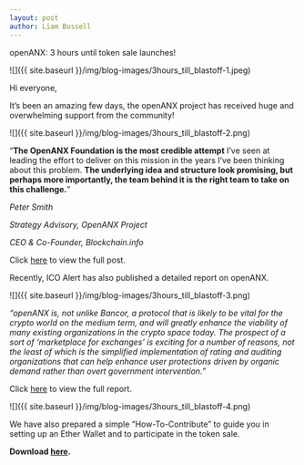```yaml
---
layout: post
author: Liam Bussell
---
```


openANX: 3 hours until token sale launches! 

![]({{ site.baseurl }}/img/blog-images/3hours_till_blastoff-1.jpeg)

Hi everyone,

It’s been an amazing few days, the openANX project has received huge and overwhelming support from the community!

![]({{ site.baseurl }}/img/blog-images/3hours_till_blastoff-2.png)

“**The OpenANX Foundation is the most credible attempt** I’ve seen at leading the effort to deliver on this mission in the years I’ve been thinking about this problem. **The underlying idea and structure look promising, but perhaps more importantly, the team behind it is the right team to take on this challenge.**”

_Peter Smith_

_Strategy Advisory, OpenANX Project_

_CEO & Co-Founder, Blockchain.info_

Click [here](https://medium.com/@OneMorePeter/working-on-decentralized-exchange-infrastructure-with-the-openanx-foundation-7d500ff04858) to view the full post.

Recently, ICO Alert has also published a detailed report on openANX.

![]({{ site.baseurl }}/img/blog-images/3hours_till_blastoff-3.png)

_“openANX is, not unlike Bancor, a protocol that is likely to be vital for the crypto world on the medium term, and will greatly enhance the viability of many existing organizations in the crypto space today. The prospect of a sort of ‘marketplace for exchanges’ is exciting for a number of reasons, not the least of which is the simplified implementation of rating and auditing organizations that can help enhance user protections driven by organic demand rather than overt government intervention.”_

Click [here](https://www.icoalert.com/ICO-Alert-Report-openANX.pdf) to view the full report. 

![]({{ site.baseurl }}/img/blog-images/3hours_till_blastoff-4.png)

We have also prepared a simple “How-To-Contribute” to guide you in setting up an Ether Wallet and to participate in the token sale.

**Download [here](https://www.openanx.org/en/assets/documents/openANX_User_Guide_ENU.pdf).**